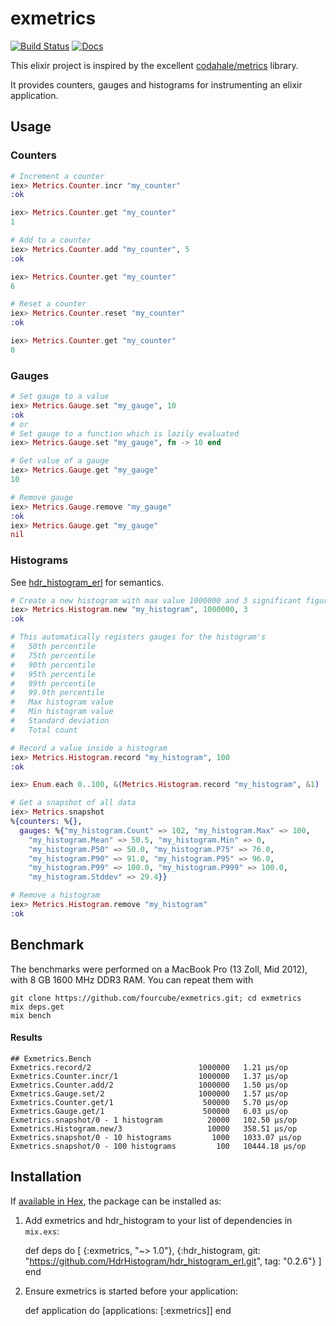 # exmetrics

[![Build Status](https://travis-ci.org/fourcube/exmetrics.svg?branch=master)](https://travis-ci.org/fourcube/metrics)
[![Docs](https://img.shields.io/badge/docs-hex.pm-blue.svg)](http://hexdocs.pm/exmetrics)

This elixir project is inspired by the excellent [codahale/metrics](https://github.com/codahale/metrics) library.

It provides counters, gauges and histograms for instrumenting an elixir application.


## Usage

### Counters

```elixir
# Increment a counter
iex> Metrics.Counter.incr "my_counter"
:ok

iex> Metrics.Counter.get "my_counter"
1

# Add to a counter
iex> Metrics.Counter.add "my_counter", 5
:ok

iex> Metrics.Counter.get "my_counter"
6

# Reset a counter
iex> Metrics.Counter.reset "my_counter"
:ok

iex> Metrics.Counter.get "my_counter"
0
```

### Gauges

```elixir
# Set gauge to a value
iex> Metrics.Gauge.set "my_gauge", 10
:ok
# or
# Set gauge to a function which is lazily evaluated
iex> Metrics.Gauge.set "my_gauge", fn -> 10 end

# Get value of a gauge
iex> Metrics.Gauge.get "my_gauge"
10

# Remove gauge
iex> Metrics.Gauge.remove "my_gauge"
:ok
iex> Metrics.Gauge.get "my_gauge"
nil
```

### Histograms

See [hdr\_histogram\_erl](https://github.com/HdrHistogram/hdr_histogram_erl) for semantics.

```elixir
# Create a new histogram with max value 1000000 and 3 significant figures precision
iex> Metrics.Histogram.new "my_histogram", 1000000, 3
:ok

# This automatically registers gauges for the histogram's
#   50th percentile
#   75th percentile
#   90th percentile
#   95th percentile
#   99th percentile
#   99.9th percentile
#   Max histogram value
#   Min histogram value
#   Standard deviation
#   Total count

# Record a value inside a histogram
iex> Metrics.Histogram.record "my_histogram", 100
:ok

iex> Enum.each 0..100, &(Metrics.Histogram.record "my_histogram", &1)

# Get a snapshot of all data
iex> Metrics.snapshot
%{counters: %{},
  gauges: %{"my_histogram.Count" => 102, "my_histogram.Max" => 100,
    "my_histogram.Mean" => 50.5, "my_histogram.Min" => 0,
    "my_histogram.P50" => 50.0, "my_histogram.P75" => 76.0,
    "my_histogram.P90" => 91.0, "my_histogram.P95" => 96.0,
    "my_histogram.P99" => 100.0, "my_histogram.P999" => 100.0,
    "my_histogram.Stddev" => 29.4}}

# Remove a histogram
iex> Metrics.Histogram.remove "my_histogram"
:ok

```

## Benchmark

The benchmarks were performed on a MacBook Pro (13 Zoll, Mid 2012), with 8 GB 1600 MHz DDR3 RAM. You can repeat them with

```
git clone https://github.com/fourcube/exmetrics.git; cd exmetrics
mix deps.get
mix bench
```

#### Results
```
## Exmetrics.Bench
Exmetrics.record/2                        1000000   1.21 µs/op
Exmetrics.Counter.incr/1                  1000000   1.37 µs/op
Exmetrics.Counter.add/2                   1000000   1.50 µs/op
Exmetrics.Gauge.set/2                     1000000   1.57 µs/op
Exmetrics.Counter.get/1                    500000   5.70 µs/op
Exmetrics.Gauge.get/1                      500000   6.03 µs/op
Exmetrics.snapshot/0 - 1 histogram          20000   102.50 µs/op
Exmetrics.Histogram.new/3                   10000   358.51 µs/op
Exmetrics.snapshot/0 - 10 histograms         1000   1033.07 µs/op
Exmetrics.snapshot/0 - 100 histograms         100   10444.18 µs/op
```

## Installation

If [available in Hex](https://hex.pm/docs/publish), the package can be installed as:

  1. Add exmetrics and hdr_histogram to your list of dependencies in `mix.exs`:

        def deps do
          [
            {:exmetrics, "~> 1.0"},
            {:hdr_histogram, git: "https://github.com/HdrHistogram/hdr_histogram_erl.git", tag: "0.2.6"}
          ]
        end

  2. Ensure exmetrics is started before your application:

        def application do
          [applications: [:exmetrics]]
        end
